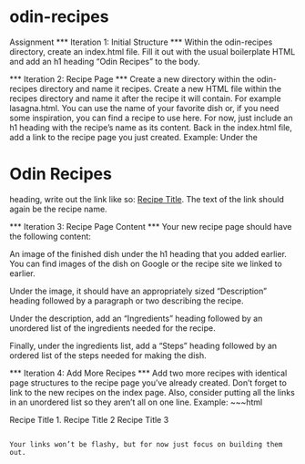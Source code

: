 # odin-recipes
Assignment
*** Iteration 1: Initial Structure ***
Within the odin-recipes directory, create an index.html file.
Fill it out with the usual boilerplate HTML and add an h1 heading “Odin Recipes” to the body.

*** Iteration 2: Recipe Page ***
Create a new directory within the odin-recipes directory and name it recipes.
Create a new HTML file within the recipes directory and name it after the recipe it will contain. For example lasagna.html. You can use the name of your favorite dish or, if you need some inspiration, you can find a recipe to use here.
For now, just include an h1 heading with the recipe’s name as its content.
Back in the index.html file, add a link to the recipe page you just created. Example: Under the <h1>Odin Recipes</h1> heading, write out the link like so: <a href="recipename.html">Recipe Title</a>. The text of the link should again be the recipe name.

*** Iteration 3: Recipe Page Content ***
Your new recipe page should have the following content:

An image of the finished dish under the h1 heading that you added earlier. You can find images of the dish on Google or the recipe site we linked to earlier.

Under the image, it should have an appropriately sized “Description” heading followed by a paragraph or two describing the recipe.

Under the description, add an “Ingredients” heading followed by an unordered list of the ingredients needed for the recipe.

Finally, under the ingredients list, add a “Steps” heading followed by an ordered list of the steps needed for making the dish.

*** Iteration 4: Add More Recipes ***
Add two more recipes with identical page structures to the recipe page you’ve already created.
Don’t forget to link to the new recipes on the index page. Also, consider putting all the links in an unordered list so they aren’t all on one line.
Example: ~~~html

Recipe Title 1.
Recipe Title 2
Recipe Title 3
~~~

Your links won’t be flashy, but for now just focus on building them out.